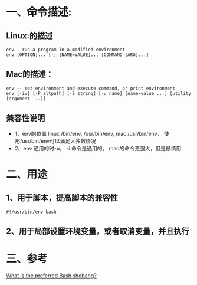 # 一、命令描述:
## Linux:的描述
```
env - run a program in a modified environment
env [OPTION]... [-] [NAME=VALUE]... [COMMAND [ARG]...]
```
## Mac的描述：
```
env -- set environment and execute command, or print environment
env [-iv] [-P altpath] [-S string] [-u name] [name=value ...] [utility [argument ...]]
```
## 兼容性说明
* 1、env的位置 linux /bin/env, /usr/bin/env, mac /usr/bin/env， 使用/usr/bin/env可以满足大多数情况
* 2、env 通用的时-u， -i 命令是通用的。 mac的命令更强大，但是最慎用

# 二、用途
## 1、用于脚本，提高脚本的兼容性
```
#!/usr/bin/env bash
```
## 2、用于局部设置环境变量，或者取消变量，并且执行


# 三、参考
[What is the preferred Bash shebang?](https://stackoverflow.com/questions/10376206/what-is-the-preferred-bash-shebang)
